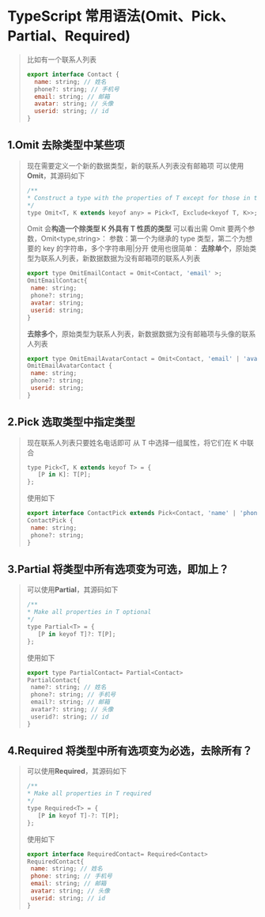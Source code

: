 # TypeScript 常用语法(Omit、Pick、Partial、Required)

> 比如有一个联系人列表
>
> ```javascript
> export interface Contact {
>   name: string; // 姓名
>   phone?: string; // 手机号
>   email: string; // 邮箱
>   avatar: string; // 头像
>   userid: string; // id
> }
> ```

## 1.Omit 去除类型中某些项

> 现在需要定义一个新的数据类型，新的联系人列表没有邮箱项
> 可以使用**Omit**，其源码如下
>
> ```javascript
> /**
> * Construct a type with the properties of T except for those in type K.
> */
> type Omit<T, K extends keyof any> = Pick<T, Exclude<keyof T, K>>;
> ```
>
> Omit 会**构造一个除类型 K 外具有 T 性质的类型**
> 可以看出需 Omit 要两个参数，Omit<type,string>：
> 参数：第一个为继承的 type 类型，第二个为想要的 key 的字符串，多个字符串用|分开
> 使用也很简单：
> **去除单个**，原始类型为联系人列表，新数据数据为没有邮箱项的联系人列表
>
> ```javascript
> export type OmitEmailContact = Omit<Contact, 'email' >;
> OmitEmailContact{
>  name: string;
>  phone?: string;
>  avatar: string;
>  userid: string;
> }
> ```
>
> **去除多个**，原始类型为联系人列表，新数据数据为没有邮箱项与头像的联系人列表
>
> ```javascript
> export type OmitEmailAvatarContact = Omit<Contact, 'email' | 'avatar'>;
> OmitEmailAvatarContact {
>  name: string;
>  phone?: string;
>  userid: string;
> }
> ```

## 2.Pick 选取类型中指定类型

> 现在联系人列表只要姓名电话即可
> 从 T 中选择一组属性，将它们在 K 中联合
>
> ```javascript
> type Pick<T, K extends keyof T> = {
>    [P in K]: T[P];
> };
> ```
>
> 使用如下
>
> ```javascript
> export interface ContactPick extends Pick<Contact, 'name' | 'phone'> {}
> ContactPick {
>  name: string;
>  phone?: string;
> }
> ```

## 3.Partial 将类型中所有选项变为可选，即加上？

> 可以使用**Partial**，其源码如下
>
> ```javascript
> /**
> * Make all properties in T optional
> */
> type Partial<T> = {
>    [P in keyof T]?: T[P];
> };
> ```
>
> 使用如下
>
> ```javascript
> export type PartialContact= Partial<Contact>
> PartialContact{
>  name?: string; // 姓名
>  phone?: string; // 手机号
>  email?: string; // 邮箱
>  avatar?: string; // 头像
>  userid?: string; // id
> }
> ```

## 4.Required 将类型中所有选项变为必选，去除所有？

> 可以使用**Required**，其源码如下
>
> ```javascript
> /**
> * Make all properties in T required
> */
> type Required<T> = {
>    [P in keyof T]-?: T[P];
> };
> ```
>
> 使用如下
>
> ```javascript
> export interface RequiredContact= Required<Contact>
> RequiredContact{
>  name: string; // 姓名
>  phone: string; // 手机号
>  email: string; // 邮箱
>  avatar: string; // 头像
>  userid: string; // id
> }
> ```
